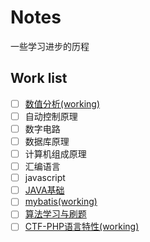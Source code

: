 # Notes
一些学习进步的历程

## Work list
- [ ] [数值分析(working)](./数值分析/note.md)
- [ ] 自动控制原理
- [ ] 数字电路
- [ ] 数据库原理
- [ ] 计算机组成原理
- [ ] 汇编语言
- [ ] javascript
- [ ] [JAVA基础](./JAVA语言基础/mybatis)
- [ ] [mybatis(working)](./JAVA相关/mybatis/)
- [ ] [算法学习与刷题](./算法)
- [ ] [CTF-PHP语言特性(working)](网络安全/web/../CTF/web/PHP特性.md)